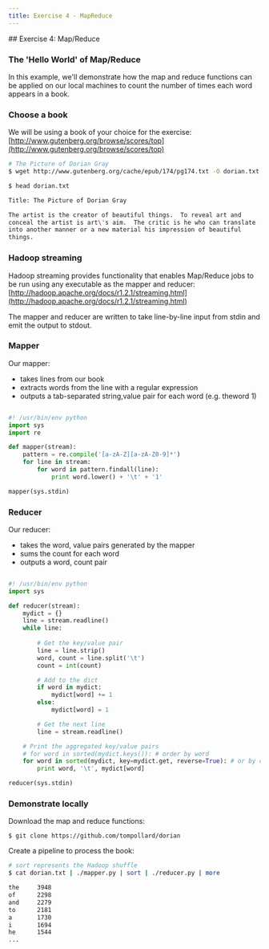 ```yaml
---
title: Exercise 4 - MapReduce
---
```


## Exercise 4: Map/Reduce

### The 'Hello World' of Map/Reduce

In this example, we'll demonstrate how the map and reduce functions can be applied on our local machines to count the number of times each word appears in a book.

### Choose a book

We will be using a book of your choice for the exercise: 
[http://www.gutenberg.org/browse/scores/top](http://www.gutenberg.org/browse/scores/top)

``` bash
# The Picture of Dorian Gray
$ wget http://www.gutenberg.org/cache/epub/174/pg174.txt -O dorian.txt
```

``` bash
$ head dorian.txt

Title: The Picture of Dorian Gray

The artist is the creator of beautiful things.  To reveal art and
conceal the artist is art\'s aim.  The critic is he who can translate
into another manner or a new material his impression of beautiful
things.
```

### Hadoop streaming

Hadoop streaming provides functionality that enables Map/Reduce jobs to be run using any executable as the mapper and reducer:
[http://hadoop.apache.org/docs/r1.2.1/streaming.html](http://hadoop.apache.org/docs/r1.2.1/streaming.html)

The mapper and reducer are written to take line-by-line input from stdin and emit the output to stdout.

### Mapper

Our mapper:

- takes lines from our book
- extracts words from the line with a regular expression
- outputs a tab-separated string,value pair for each word (e.g. theword  1)

``` python

#! /usr/bin/env python
import sys
import re

def mapper(stream): 
    pattern = re.compile('[a-zA-Z][a-zA-Z0-9]*') 
    for line in stream: 
        for word in pattern.findall(line): 
            print word.lower() + '\t' + '1' 

mapper(sys.stdin)
```

### Reducer

Our reducer:

- takes the word, value pairs generated by the mapper
- sums the count for each word
- outputs a word, count pair

``` python

#! /usr/bin/env python
import sys

def reducer(stream):
    mydict = {}
    line = stream.readline()
    while line:
        
        # Get the key/value pair
        line = line.strip()
        word, count = line.split('\t')
        count = int(count)

        # Add to the dict
        if word in mydict:
            mydict[word] += 1
        else:
            mydict[word] = 1

        # Get the next line
        line = stream.readline()

    # Print the aggregated key/value pairs
    # for word in sorted(mydict.keys()): # order by word
    for word in sorted(mydict, key=mydict.get, reverse=True): # or by count
        print word, '\t', mydict[word]

reducer(sys.stdin)
```

### Demonstrate locally

Download the map and reduce functions:

``` git
$ git clone https://github.com/tompollard/dorian
```

Create a pipeline to process the book:

``` bash
# sort represents the Hadoop shuffle
$ cat dorian.txt | ./mapper.py | sort | ./reducer.py | more

the     3948
of      2298
and     2279
to      2181
a       1730
i       1694
he      1544
...
```
